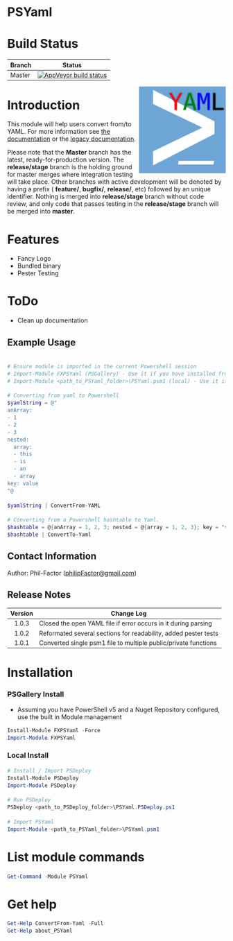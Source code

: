 # PSYaml

# Build Status

|Branch | Status |
|-------|:--------:|
|Master |[![AppVeyor build status](https://ci.appveyor.com/api/projects/status/github/pezhore/PSYaml?branch=master&svg=true)](https://ci.appveyor.com/project/pezhore/PSYaml/branch/master)|

<img src=".\Media\YAML_PS.png" height="200" align="right" />

# Introduction
This module will help users convert from/to YAML. For more information see [the documentation](./Documentation.md) or the [legacy documentation](./Legacy_Documentation.adoc).

Please note that the **Master** branch has the latest, ready-for-production version. The **release/stage** branch is the holding ground for master merges where integration testing will take place. Other branches with active development will be denoted by having a prefix ( **feature/**, **bugfix/**, **release/**, etc) followed by an unique identifier. Nothing is merged into **release/stage** branch without code review, and only code that passes testing in the **release/stage** branch will be merged into **master**.

# Features
* Fancy Logo
* Bundled binary
* Pester Testing

# ToDo
* Clean up documentation

## Example Usage
```PowerShell

# Ensure module is imported in the current Powershell session
# Import-Module FXPSYaml (PSGallery) - Use it if you have installed from PSGallery.
# Import-Module <path_to_PSYaml_folder>\PSYaml.psm1 (local) - Use it if you have installed it locally.

# Converting from yaml to Powershell
$yamlString = @"
anArray:
- 1
- 2
- 3
nested:
  array:
  - this
  - is
  - an
  - array
key: value
"@

$yamlString | ConvertFrom-YAML

# Converting from a Powershell hashtable to Yaml.
$hashtable = @{anArray = 1, 2, 3; nested = @{array = 1, 2, 3}; key = "value"}
$hashtable | ConvertTo-Yaml
```

## Contact Information
Author: Phil-Factor (philipFactor@gmail.com)

## Release Notes
|  Version  | Change Log                                                        |
| :-------: | ----------------------------------------------------------------- |
|  1.0.3    | Closed the open YAML file if error occurs in it during parsing    |
|  1.0.2    | Reformated several sections for readability, added pester tests   |
|  1.0.1    | Converted single psm1 file to multiple public/private functions   |

# Installation
### PSGallery Install
* Assuming you have PowerShell v5 and a Nuget Repository configured, use the built in Module management
```powershell
Install-Module FXPSYaml -Force
Import-Module FXPSYaml
```
### Local Install
```powershell
# Install / Import PSDeploy
Install-Module PSDeploy
Import-Module PSDeploy

# Run PSDeploy
PSDeploy <path_to_PSDeploy_folder>\PSYaml.PSDeploy.ps1

# Import PSYaml
Import-Module <path_to_PSYaml_folder>\PSYaml.psm1
```
# List module commands
```powershell
Get-Command -Module PSYaml
```
# Get help
```powershell
Get-Help ConvertFrom-Yaml -Full
Get-Help about_PSYaml
```
